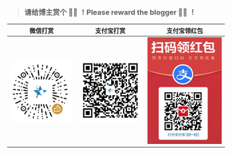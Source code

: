 > ### 请给博主赏个 :poultry_leg::poultry_leg: ！Please reward the blogger :poultry_leg::poultry_leg: ！
  


| 微信打赏      | 支付宝打赏 |支付宝领红包 |
| ----------- | ----------- |----------- |
| ![Wechat Reward](./Pictures/Wechat%20Reward.png)      | ![Alipay Rewardt](Pictures/Alipay%20Rewardt.png)    | ![Alipay Red Packet.png](Pictures/Alipay%20Red%20Packet.png)   |
